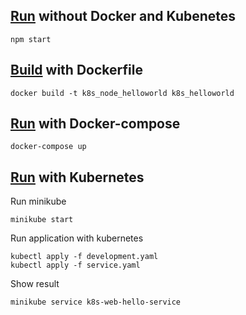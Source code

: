 ## <ins>Run</ins> without Docker and Kubenetes

```console
npm start
```
 
 ## <ins>Build</ins> with Dockerfile

```console
docker build -t k8s_node_helloworld k8s_helloworld
```

## <ins>Run</ins> with Docker-compose 

```console
docker-compose up
```

## <ins>Run</ins> with Kubernetes

Run minikube
```console
minikube start
```

Run application with kubernetes
```console
kubectl apply -f development.yaml
kubectl apply -f service.yaml
```

Show result
```console
minikube service k8s-web-hello-service
```
